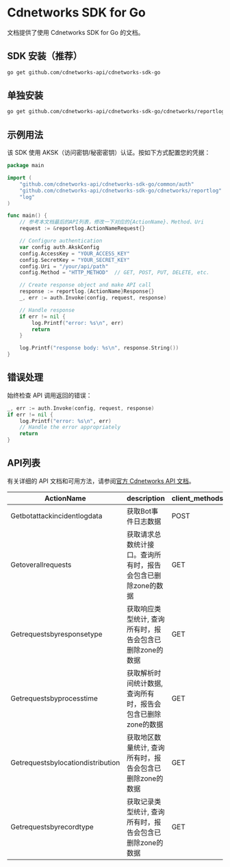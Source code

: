 # Cdnetworks SDK for Go

文档提供了使用 Cdnetworks SDK for Go 的文档。

## SDK 安装（推荐）

```bash
go get github.com/cdnetworks-api/cdnetworks-sdk-go
```

## 单独安装

```bash
go get github.com/cdnetworks-api/cdnetworks-sdk-go/cdnetworks/reportlog
```

## 示例用法

该 SDK 使用 AKSK（访问密钥/秘密密钥）认证。按如下方式配置您的凭据：

```go
package main

import (
    "github.com/cdnetworks-api/cdnetworks-sdk-go/common/auth"
    "github.com/cdnetworks-api/cdnetworks-sdk-go/cdnetworks/reportlog"
    "log"
)

func main() {
    // 参考本文档最后的API列表，修改一下对应的{ActionName}、Method、Uri
    request := &reportlog.ActionNameRequest{}

    // Configure authentication
    var config auth.AkskConfig
    config.AccessKey = "YOUR_ACCESS_KEY"
    config.SecretKey = "YOUR_SECRET_KEY"
    config.Uri = "/your/api/path"
    config.Method = "HTTP_METHOD"  // GET, POST, PUT, DELETE, etc.

    // Create response object and make API call
    response := reportlog.{ActionName}Response{}
    _, err := auth.Invoke(config, request, response)

    // Handle response
    if err != nil {
        log.Printf("error: %s\n", err)
        return
    }

    log.Printf("response body: %s\n", response.String())
}
```

## 错误处理

始终检查 API 调用返回的错误：

```go
_, err := auth.Invoke(config, request, response)
if err != nil {
    log.Printf("error: %s\n", err)
    // Handle the error appropriately
    return
}
```

## API列表
有关详细的 API 文档和可用方法，请参阅[官方 Cdnetworks API 文档](https://docs.cdnetworks.com/en/cdn/apidocs)。

| ActionName | description | client_methods | uri |
| --- | --- | --- | --- |
| Getbotattackincidentlogdata | 获取Bot事件日志数据 | POST | /api/bot/report/event-log |
| Getoverallrequests | 获取请求总数统计接口。查询所有时，报告会包含已删除zone的数据 | GET | /api/clouddns/reports/requests/overall |
| Getrequestsbyresponsetype | 获取响应类型统计, 查询所有时，报告会包含已删除zone的数据 | GET | /api/clouddns/reports/requests/response_type |
| Getrequestsbyprocesstime | 获取解析时间统计数据,  查询所有时，报告会包含已删除zone的数据 | GET | /api/clouddns/reports/requests/process_time |
| Getrequestsbylocationdistribution | 获取地区数量统计, 查询所有时，报告会包含已删除zone的数据 | GET | /api/clouddns/reports/requests/location |
| Getrequestsbyrecordtype | 获取记录类型统计, 查询所有时，报告会包含已删除zone的数据 | GET | /api/clouddns/reports/requests/record_type |
